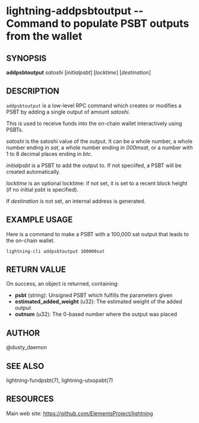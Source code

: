 lightning-addpsbtoutput -- Command to populate PSBT outputs from the wallet
================================================================

SYNOPSIS
--------

**addpsbtoutput** *satoshi* [*initialpsbt*] [*locktime*] [*destination*]

DESCRIPTION
-----------

`addpsbtoutput` is a low-level RPC command which creates or modifies a PSBT
by adding a single output of amount *satoshi*.

This is used to receive funds into the on-chain wallet interactively
using PSBTs.

*satoshi* is the satoshi value of the output. It can
be a whole number, a whole number ending in *sat*, a whole number
ending in *000msat*, or a number with 1 to 8 decimal places ending in
*btc*.

*initialpsbt* is a PSBT to add the output to. If not speciifed, a PSBT
will be created automatically.

*locktime* is an optional locktime: if not set, it is set to a recent
block height (if no initial psbt is specified).

If *destination* is not set, an internal address is generated.

EXAMPLE USAGE
-------------

Here is a command to make a PSBT with a 100,000 sat output that leads
to the on-chain wallet.

```shell
lightning-cli addpsbtoutput 100000sat
```

RETURN VALUE
------------

[comment]: # (GENERATE-FROM-SCHEMA-START)
On success, an object is returned, containing:

- **psbt** (string): Unsigned PSBT which fulfills the parameters given
- **estimated\_added\_weight** (u32): The estimated weight of the added output
- **outnum** (u32): The 0-based number where the output was placed

[comment]: # (GENERATE-FROM-SCHEMA-END)

AUTHOR
------

@dusty\_daemon

SEE ALSO
--------

lightning-fundpsbt(7), lightning-utxopsbt(7)

RESOURCES
---------

Main web site: <https://github.com/ElementsProject/lightning>

[comment]: # ( SHA256STAMP:6a31cc1575f9112d0582b5b9db560a5217d6e1a7bd33d399958e3aff7b022ac3)
